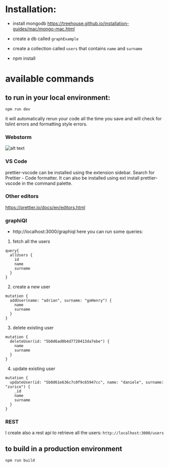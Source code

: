 # Installation:

- install mongodb
https://treehouse.github.io/installation-guides/mac/mongo-mac.html

- create a db called `graphExample`
- create a collection called `users` that contains `name` and `surname`

- npm install

# available commands

## to run in your local environment:
`npm run dev`

it will automatically rerun your code all the time you save and will check for tslint errors and formatting style errors.

### Webstorm
![alt text](https://raw.githubusercontent.com/daniele-zurico/graphql-setup/tree/graph2/master-detail.jpg)
### VS Code
prettier-vscode can be installed using the extension sidebar. Search for Prettier - Code formatter. It can also be installed using ext install prettier-vscode in the command palette.
### Other editors
https://prettier.io/docs/en/editors.html


### graphiQl
- http://localhost:3000/graphiql
here you can run some queries:

1. fetch all the users
```
query{
  allUsers {
    id
    name
    surname
  }
}
```

2. create a new user
```
mutation {
  addUser(name: "adrian", surname: "goHenry") {
    name
    surname
  }
}
```

3. delete existing user
```
mutation {
  deleteUser(id: "5b0d6ad0b4d7720413da7ebe") {
    name
    surname
  }
}
```

4. update existing user
```
mutation {
  updateUser(id: "5b0d61e636c7c0f9c65947cc", name: "daniele", surname: "zurico") {
    _id
    name
    surname
  }
}
```

### REST
I create also a rest api to retrieve all the users:
`http://localhost:3000/users`

## to build in a production environment
`npm run build`